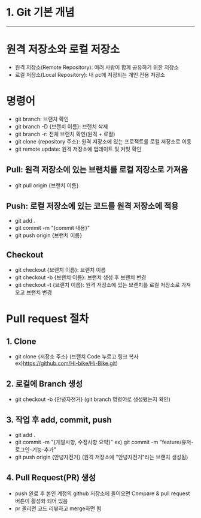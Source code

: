 # 1. Git 기본 개념
----
# 원격 저장소와 로컬 저장소
- 원격 저장소(Remote Repository): 여러 사람이 함께 공유하기 위한 저장소
- 로컬 저장소(Local Repository): 내 pc에 저장되는 개인 전용 저장소 

# 명령어
- git branch: 브랜치 확인
- git branch -D {브랜치 이름}: 브랜치 삭제
- git branch -r: 전체 브랜치 확인(원격 + 로컬)
- git clone {repository 주소}: 원격 저장소에 있는 프로잭트를 로컬 저장소로 이동
- git remote update: 원격 저장소에 업데이트 및 커밋 확인

## Pull: 원격 저장소에 있는 브랜치를 로컬 저장소로 가져옴
- git pull origin {브랜치 이름}

## Push: 로컬 저장소에 있는 코드를 원격 저장소에 적용
- git add .
- git commit -m "{commit 내용}"
- git push origin {브랜치 이름}

## Checkout
- git checkout {브랜치 이름}: 브랜치 이름
- git checkout -b {브랜치 이름}: 브랜치 생성 후 브랜치 변경
- git checkout -t {브랜치 이름}: 원격 저장소에 있는 브랜치를 로컬 저장소로 가져오고 브랜치 변경

# Pull request 절차
## 1. Clone
- git clone {저장소 주소} (브랜치 Code 누르고 링크 복사 ex)https://github.com/Hi-bike/Hi-Bike.git)

## 2. 로컬에 Branch 생성
- git checkout -b {안녕자전거} (git branch 명령어로 생성됐는지 확인)

## 3. 작업 후 add, commit, push
- git add .
- git commit -m "{개발사항, 수정사항 요약}" ex) git commit -m "feature/유저-로그인-기능-추가"
- git push origin {안녕자전거} (원격 저장소에 "안녕자전거"라는 브랜치 생성됨)

## 4. Pull Request(PR) 생성
- push 완료 후 본인 계정의 github 저장소에 들어오면 Compare & pull request 버튼이 활성화 되어 있음
- pr 올리면 코드 리뷰하고 merge하면 됨

